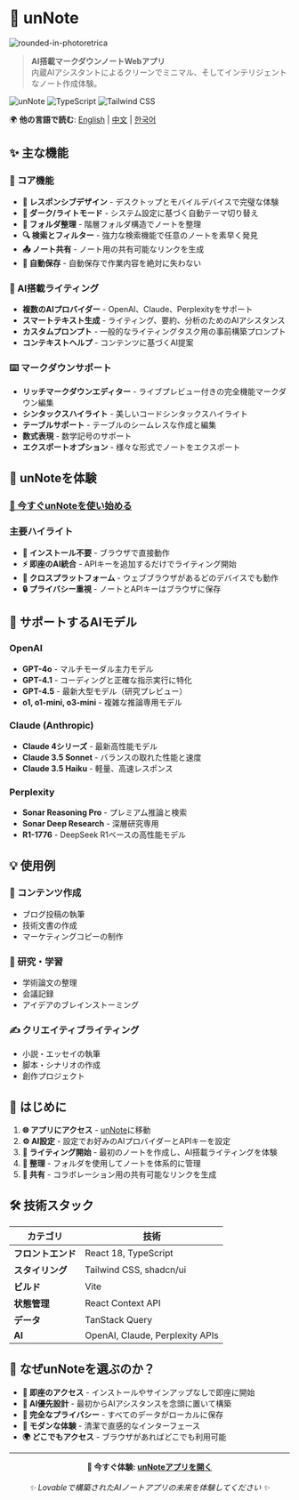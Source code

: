 
# 📝 unNote

![rounded-in-photoretrica](https://github.com/user-attachments/assets/718e66df-1e1d-4b9d-93f6-9509ddfa3d97)

> **AI搭載マークダウンノートWebアプリ**  
> 内蔵AIアシスタントによるクリーンでミニマル、そしてインテリジェントなノート作成体験。

![unNote](https://img.shields.io/badge/Built%20with-React-61DAFB?style=flat-square&logo=react&logoColor=white)
![TypeScript](https://img.shields.io/badge/TypeScript-007ACC?style=flat-square&logo=typescript&logoColor=white)
![Tailwind CSS](https://img.shields.io/badge/Tailwind%20CSS-38B2AC?style=flat-square&logo=tailwind-css&logoColor=white)

🌍 **他の言語で読む**: [English](README.md) | [中文](README-CN.md) | [한국어](README-KR.md)

## ✨ 主な機能

### 🎯 コア機能
- **📱 レスポンシブデザイン** - デスクトップとモバイルデバイスで完璧な体験
- **🌙 ダーク/ライトモード** - システム設定に基づく自動テーマ切り替え
- **📂 フォルダ整理** - 階層フォルダ構造でノートを整理
- **🔍 検索とフィルター** - 強力な検索機能で任意のノートを素早く発見
- **📤 ノート共有** - ノート用の共有可能なリンクを生成
- **💾 自動保存** - 自動保存で作業内容を絶対に失わない

### 🤖 AI搭載ライティング
- **複数のAIプロバイダー** - OpenAI、Claude、Perplexityをサポート
- **スマートテキスト生成** - ライティング、要約、分析のためのAIアシスタンス
- **カスタムプロンプト** - 一般的なライティングタスク用の事前構築プロンプト
- **コンテキストヘルプ** - コンテンツに基づくAI提案

### ⌨️ マークダウンサポート
- **リッチマークダウンエディター** - ライブプレビュー付きの完全機能マークダウン編集
- **シンタックスハイライト** - 美しいコードシンタックスハイライト
- **テーブルサポート** - テーブルのシームレスな作成と編集
- **数式表現** - 数学記号のサポート
- **エクスポートオプション** - 様々な形式でノートをエクスポート

## 🚀 unNoteを体験

### **[🌟 今すぐunNoteを使い始める](https://unnote.works)**

### 主要ハイライト
- **🚫 インストール不要** - ブラウザで直接動作
- **⚡ 即座のAI統合** - APIキーを追加するだけでライティング開始
- **📱 クロスプラットフォーム** - ウェブブラウザがあるどのデバイスでも動作
- **🔒 プライバシー重視** - ノートとAPIキーはブラウザに保存

## 🤖 サポートするAIモデル

### OpenAI
- **GPT-4o** - マルチモーダル主力モデル
- **GPT-4.1** - コーディングと正確な指示実行に特化
- **GPT-4.5** - 最新大型モデル（研究プレビュー）
- **o1, o1-mini, o3-mini** - 複雑な推論専用モデル

### Claude (Anthropic)
- **Claude 4シリーズ** - 最新高性能モデル
- **Claude 3.5 Sonnet** - バランスの取れた性能と速度
- **Claude 3.5 Haiku** - 軽量、高速レスポンス

### Perplexity
- **Sonar Reasoning Pro** - プレミアム推論と検索
- **Sonar Deep Research** - 深層研究専用
- **R1-1776** - DeepSeek R1ベースの高性能モデル

## 💡 使用例

### 📝 コンテンツ作成
- ブログ投稿の執筆
- 技術文書の作成
- マーケティングコピーの制作

### 🔬 研究・学習
- 学術論文の整理
- 会議記録
- アイデアのブレインストーミング

### ✍️ クリエイティブライティング
- 小説・エッセイの執筆
- 脚本・シナリオの作成
- 創作プロジェクト

## 🚀 はじめに

1. **🌐 アプリにアクセス** - [unNote](https://unnote.works)に移動
2. **⚙️ AI設定** - 設定でお好みのAIプロバイダーとAPIキーを設定
3. **📝 ライティング開始** - 最初のノートを作成し、AI搭載ライティングを体験
4. **📁 整理** - フォルダを使用してノートを体系的に管理
5. **🔗 共有** - コラボレーション用の共有可能なリンクを生成

## 🛠️ 技術スタック

| カテゴリ | 技術 |
|----------|------------|
| **フロントエンド** | React 18, TypeScript |
| **スタイリング** | Tailwind CSS, shadcn/ui |
| **ビルド** | Vite |
| **状態管理** | React Context API |
| **データ** | TanStack Query |
| **AI** | OpenAI, Claude, Perplexity APIs |

## 🌟 なぜunNoteを選ぶのか？

- **🚀 即座のアクセス** - インストールやサインアップなしで即座に開始
- **🤖 AI優先設計** - 最初からAIアシスタンスを念頭に置いて構築
- **🔐 完全なプライバシー** - すべてのデータがローカルに保存
- **💎 モダンな体験** - 清潔で直感的なインターフェース
- **🌍 どこでもアクセス** - ブラウザがあればどこでも利用可能

---

<div align="center">
  <strong>🔗 今すぐ体験: <a href="https://unnote.works">unNoteアプリを開く</a></strong><br><br>
  <em>✨ Lovableで構築されたAIノートアプリの未来を体験してください ✨</em>
</div>
